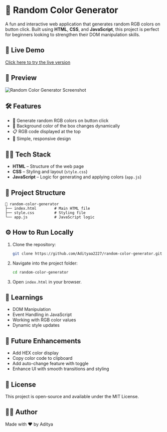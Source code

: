 # 🎨 Random Color Generator

A fun and interactive web application that generates random RGB colors on button click. Built using **HTML**, **CSS**, and **JavaScript**, this project is perfect for beginners looking to strengthen their DOM manipulation skills.

## 🚀 Live Demo

[Click here to try the live version](https://adityaa2227.github.io/Random-Color-Generator/) <!-- Replace with your actual hosted link -->

## 📸 Preview

<!-- Optional: Add a screenshot -->
![Random Color Generator Screenshot](screenshot.png)

## 🛠️ Features

- 🎲 Generate random RGB colors on button click  
- 🎨 Background color of the box changes dynamically  
- 📋 RGB code displayed at the top  
- 📱 Simple, responsive design

## 🧑‍💻 Tech Stack

- **HTML** – Structure of the web page  
- **CSS** – Styling and layout (`style.css`)  
- **JavaScript** – Logic for generating and applying colors (`app.js`)

## 📂 Project Structure

```
📁 random-color-generator  
├── index.html        # Main HTML file  
├── style.css         # Styling file  
└── app.js            # JavaScript logic
```

## ⚙️ How to Run Locally

1. Clone the repository:
   ```bash
   git clone https://github.com/Adityaa2227/random-color-generator.git
   ```

2. Navigate into the project folder:
   ```bash
   cd random-color-generator
   ```

3. Open `index.html` in your browser.

## 🧠 Learnings

- DOM Manipulation  
- Event Handling in JavaScript  
- Working with RGB color values  
- Dynamic style updates

## 📌 Future Enhancements

- Add HEX color display  
- Copy color code to clipboard  
- Add auto-change feature with toggle  
- Enhance UI with smooth transitions and styling

## 📄 License

This project is open-source and available under the MIT License.

## 🙋‍♂️ Author

Made with ❤️ by Aditya
